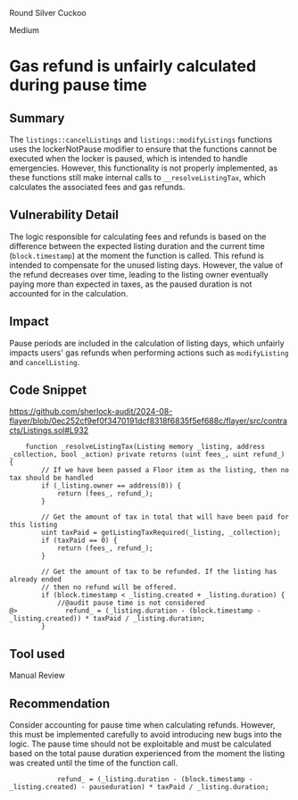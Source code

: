 Round Silver Cuckoo

Medium

# Gas refund is unfairly calculated during pause time

## Summary
The `listings::cancelListings` and `listings::modifyListings` functions uses the lockerNotPause modifier to ensure that the functions cannot be executed when the locker is paused, which is intended to handle emergencies. However, this functionality is not properly implemented, as these functions still make internal calls to `__resolveListingTax`, which calculates the associated fees and gas refunds.
## Vulnerability Detail

The logic responsible for calculating fees and refunds is based on the difference between the expected listing duration and the current time (`block.timestamp`) at the moment the function is called. This refund is intended to compensate for the unused listing days. However, the value of the refund decreases over time, leading to the listing owner eventually paying more than expected in taxes, as the paused duration is not accounted for in the calculation.
## Impact
Pause periods are included in the calculation of listing days, which unfairly impacts users' gas refunds when performing actions such as `modifyListing` and `cancelListing`.
## Code Snippet
https://github.com/sherlock-audit/2024-08-flayer/blob/0ec252cf9ef0f3470191dcf8318f6835f5ef688c/flayer/src/contracts/Listings.sol#L932
```solidity
    function _resolveListingTax(Listing memory _listing, address _collection, bool _action) private returns (uint fees_, uint refund_) {
        // If we have been passed a Floor item as the listing, then no tax should be handled
        if (_listing.owner == address(0)) {
            return (fees_, refund_);
        }

        // Get the amount of tax in total that will have been paid for this listing
        uint taxPaid = getListingTaxRequired(_listing, _collection);
        if (taxPaid == 0) {
            return (fees_, refund_);
        }

        // Get the amount of tax to be refunded. If the listing has already ended
        // then no refund will be offered.
        if (block.timestamp < _listing.created + _listing.duration) {
            //@audit pause time is not considered
@>            refund_ = (_listing.duration - (block.timestamp - _listing.created)) * taxPaid / _listing.duration;
        }
```
## Tool used

Manual Review

## Recommendation
Consider accounting for pause time when calculating refunds. However, this must be implemented carefully to avoid introducing new bugs into the logic. The pause time should not be exploitable and must be calculated based on the total pause duration experienced from the moment the listing was created until the time of the function call. 
```solidity
            refund_ = (_listing.duration - (block.timestamp - _listing.created) - pauseduration) * taxPaid / _listing.duration;
```
